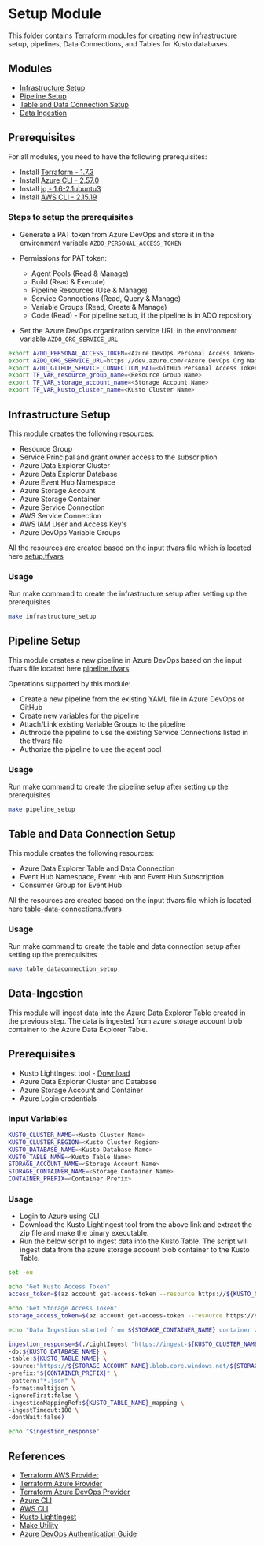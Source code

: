 # Setup Module

This folder contains Terraform modules for creating new infrastructure setup, pipelines, Data Connections, and Tables for Kusto databases.

## Modules
- [Infrastructure Setup](./infrastructure/main.tf)
- [Pipeline Setup](./pipeline/main.tf)
- [Table and Data Connection Setup](./table-data-connections)
- [Data Ingestion](#Data-Ingestion)

## Prerequisites
For all modules, you need to have the following prerequisites:
- Install [Terraform - 1.7.3](https://developer.hashicorp.com/terraform/tutorials/azure-get-started/install-cli)
- Install [Azure CLI - 2.57.0](https://learn.microsoft.com/en-us/cli/azure/install-azure-cli-linux?pivots=apt)
- Install [jq - 1.6-2.1ubuntu3](https://stedolan.github.io/jq/download/)
- Install [AWS CLI - 2.15.19](https://docs.aws.amazon.com/cli/latest/userguide/install-cliv2-linux.html)

### Steps to setup the prerequisites
- Generate a PAT token from Azure DevOps and store it in the environment variable `AZDO_PERSONAL_ACCESS_TOKEN`
- Permissions for PAT token:
  - Agent Pools (Read & Manage)
  - Build (Read & Execute)
  - Pipeline Resources (Use & Manage)
  - Service Connections (Read, Query & Manage)
  - Variable Groups (Read, Create & Manage)
  - Code (Read) - For pipeline setup, if the pipeline is in ADO repository

- Set the Azure DevOps organization service URL in the environment variable `AZDO_ORG_SERVICE_URL`
```bash
export AZDO_PERSONAL_ACCESS_TOKEN=<Azure DevOps Personal Access Token>
export AZDO_ORG_SERVICE_URL=https://dev.azure.com/<Azure DevOps Org Name>
export AZDO_GITHUB_SERVICE_CONNECTION_PAT=<GitHub Personal Access Token>
export TF_VAR_resource_group_name=<Resource Group Name>
export TF_VAR_storage_account_name=<Storage Account Name>
export TF_VAR_kusto_cluster_name=<Kusto Cluster Name>
```

## Infrastructure Setup
This module creates the following resources:
- Resource Group
- Service Principal and grant owner access to the subscription
- Azure Data Explorer Cluster
- Azure Data Explorer Database
- Azure Event Hub Namespace
- Azure Storage Account
- Azure Storage Container
- Azure Service Connection
- AWS Service Connection
- AWS IAM User and Access Key's
- Azure DevOps Variable Groups

All the resources are created based on the input tfvars file which is located here [setup.tfvars](./infrastructure/setup.tfvars)

### Usage
Run make command to create the infrastructure setup after setting up the prerequisites
```bash
make infrastructure_setup
```

## Pipeline Setup
This module creates a new pipeline in Azure DevOps based on the input tfvars file located here [pipeline.tfvars](./pipeline/pipeline.tfvars)

Operations supported by this module:
- Create a new pipeline from the existing YAML file in Azure DevOps or GitHub
- Create new variables for the pipeline
- Attach/Link existing Variable Groups to the pipeline
- Authroize the pipeline to use the existing Service Connections listed in the tfvars file
- Authorize the pipeline to use the agent pool

### Usage
Run make command to create the pipeline setup after setting up the prerequisites
```bash
make pipeline_setup
```

## Table and Data Connection Setup
This module creates the following resources:
- Azure Data Explorer Table and Data Connection
- Event Hub Namespace, Event Hub  and Event Hub Subscription
- Consumer Group for Event Hub

All the resources are created based on the input tfvars file which is located here [table-data-connections.tfvars](./table-data-connections/table-data-connections.tfvars)

### Usage
Run make command to create the table and data connection setup after setting up the prerequisites
```bash
make table_dataconnection_setup
```

## Data-Ingestion
This module will ingest data into the Azure Data Explorer Table created in the previous step. The data is ingested from azure storage account blob container to the Azure Data Explorer Table.

## Prerequisites
- Kusto LightIngest tool - [Download](https://github.com/Azure/Kusto-Lightingest/releases/tag/12.1.2)
- Azure Data Explorer Cluster and Database
- Azure Storage Account and Container
- Azure Login credentials

### Input Variables
```bash
KUSTO_CLUSTER_NAME=<Kusto Cluster Name>
KUSTO_CLUSTER_REGION=<Kusto Cluster Region>
KUSTO_DATABASE_NAME=<Kusto Database Name>
KUSTO_TABLE_NAME=<Kusto Table Name>
STORAGE_ACCOUNT_NAME=<Storage Account Name>
STORAGE_CONTAINER_NAME=<Storage Container Name>
CONTAINER_PREFIX=<Container Prefix>
```
### Usage
- Login to Azure using CLI
- Download the Kusto LightIngest tool from the above link and extract the zip file and make the binary executable.
- Run the below script to ingest data into the Kusto Table. The script will ingest data from the azure storage account blob container to the Kusto Table.
```bash
set -eu

echo "Get Kusto Access Token"
access_token=$(az account get-access-token --resource https://${KUSTO_CLUSTER_NAME}.${KUSTO_CLUSTER_REGION}.kusto.windows.net --query 'accessToken' -o tsv)

echo "Get Storage Access Token"
storage_access_token=$(az account get-access-token --resource https://storage.azure.com --query accessToken -o tsv)

echo "Data Ingestion started from ${STORAGE_CONTAINER_NAME} container with ${CONTAINER_PREFIX} container prefix into ${KUSTO_TABLE_NAME} kusto table in ${KUSTO_DATABASE_NAME} database."

ingestion_response=$(./LightIngest "https://ingest-${KUSTO_CLUSTER_NAME}.${KUSTO_CLUSTER_REGION}.kusto.windows.net;Fed=True;AppToken=${access_token}" \
-db:${KUSTO_DATABASE_NAME} \
-table:${KUSTO_TABLE_NAME} \
-source:"https://${STORAGE_ACCOUNT_NAME}.blob.core.windows.net/${STORAGE_CONTAINER_NAME};token=${storage_access_token}" \
-prefix:"${CONTAINER_PREFIX}" \
-pattern:"*.json" \
-format:multijson \
-ignoreFirst:false \
-ingestionMappingRef:${KUSTO_TABLE_NAME}_mapping \
-ingestTimeout:180 \
-dontWait:false)

echo "$ingestion_response"
```

## References

* [Terraform AWS Provider](https://www.terraform.io/docs/providers/aws/index.html)
* [Terraform Azure Provider](https://www.terraform.io/docs/providers/azurerm/index.html)
* [Terraform Azure DevOps Provider](https://registry.terraform.io/providers/microsoft/azuredevops/latest/docs)
* [Azure CLI](https://docs.microsoft.com/en-us/cli/azure/install-azure-cli)
* [AWS CLI](https://docs.aws.amazon.com/cli/latest/)
* [Kusto LightIngest](https://learn.microsoft.com/en-us/azure/data-explorer/lightingest)
* [Make Utility](https://www.gnu.org/software/make/manual/make.html)
* [Azure DevOps Authentication Guide](https://registry.terraform.io/providers/microsoft/azuredevops/latest/docs/guides/authenticating_using_the_personal_access_token)